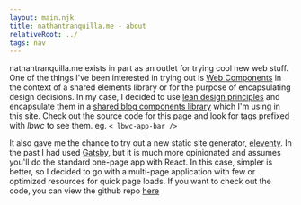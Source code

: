 ```yaml
---
layout: main.njk
title: nathantranquilla.me - about
relativeRoot: ../
tags: nav
---
```

nathantranquilla.me exists in part as an outlet for trying cool new web stuff. One of the things I've been interested in trying out is <a href="https://developer.mozilla.org/en-US/docs/Web/Web_Components">Web Components</a> in the context of a shared elements library or for the purpose of encapsulating design decisions. In my case, I decided to use <a href="https://www.leanternet.com/principles/">lean design principles</a> and encapsulate them in a <a href="https://github.com/n1tranquilla/lean-blog-web-components">shared blog components library</a> which I'm using in this site. Check out the source code for this page and look for tags prefixed with *lbwc* to see them. eg. <code>< lbwc-app-bar /></code>

It also gave me the chance to try out a new static site generator, <a href="https://www.11ty.dev/">eleventy</a>. In the past I had used <a href="https://www.gatsbyjs.org/">Gatsby</a>, but it is much more opinionated and assumes you'll do the standard one-page app with React. In this case, simpler is better, so I decided to go with a multi-page application with few or optimized resources for quick page loads. If you want to check out the code, you can view the github repo <a href="https://github.com/n1tranquilla/nathantranquilla.me">here</a>